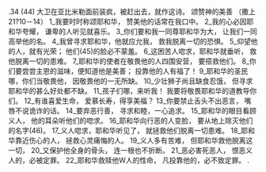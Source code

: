 .34 (44) 
大卫在亚比米勒面前装疯，被赶出去，就作这诗。 
颂赞神的美善 
（撒上21?10－14） 
1_我要时时称颂耶和华， 
赞美他的话常在我口中。 
2_我的心必因耶和华夸耀， 
谦卑的人听见就喜乐。 
3_你们要和我一同尊耶和华为大， 
让我们一同高举他的名。 
4_我曾寻求耶和华，他就应允我， 
救我脱离一切的恐惧。 
5_仰望他的人，就有光荣； 
他们(45)的脸必不蒙羞。 
6_这困苦人唿求，耶和华就垂听， 
救他脱离一切的患难。 
7_耶和华的使者在敬畏他的人四围安营， 
要搭救他们。 
8_你们要尝尝主恩的滋味，便知道他是美善； 
投靠他的人有福了！ 
9_耶和华的圣民哪，你们当敬畏他， 
因敬畏他的一无所缺。 
10_少壮狮子尚且缺食忍饿， 
但寻求耶和华的甚么好处都不缺。 
11_孩子们哪，来听我！ 
我要将敬畏耶和华的道教导你们。 
12_有谁喜爱生命， 
爱慕长寿，得享美福？ 
13_你要禁止舌头不出恶言， 
嘴唇不说诡诈的话。 
14_要弃恶行善， 
寻求和睦，一心追求。 
15_耶和华的眼目看顾义人， 
他的耳朵听他们的唿求。 
16_耶和华向行恶的人变脸， 
要从地上除灭他们的名字(46)。 
17_义人唿求，耶和华听见了， 
就拯救他们脱离一切患难。 
18_耶和华靠近伤心的人， 
拯救心灵痛悔的人。 
19_义人多有苦难， 
但耶和华救他脱离这一切， 
20_又保护他全身的骨头， 
连一根也不折断。 
21_恶必害死恶人， 
恨恶义人的，必被定罪。 
22_耶和华救赎他W人的性命， 
凡投靠他的，必不致定罪。 
 .